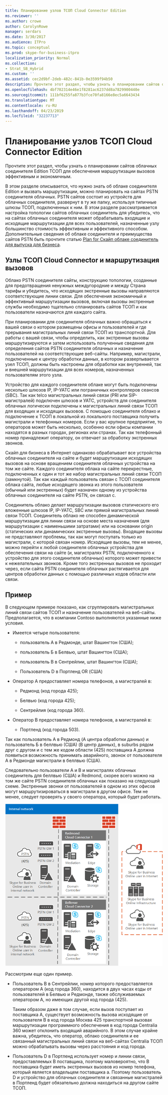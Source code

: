 ```yaml
---
title: Планирование узлов ТСОП Cloud Connector Edition
ms.reviewer: ''
ms.author: crowe
author: CarolynRowe
manager: serdars
ms.date: 3/30/2017
ms.audience: ITPro
ms.topic: conceptual
ms.prod: skype-for-business-itpro
localization_priority: Normal
ms.collection:
- Strat_SB_Hybrid
ms.custom: ''
ms.assetid: cec2d9bf-2deb-482c-841b-0e3599f94b50
description: Прочтите этот раздел, чтобы узнать о планировании сайтов облачных соединителя Edition ТСОП для обеспечения маршрутизации вызовов эффективным и экономичным.
ms.openlocfilehash: 4bf702314e46e1f8281ac6237dd8a7829900440e
ms.sourcegitcommit: 111bf6255fa877b3fce70fa8166e8ec5a6643434
ms.translationtype: MT
ms.contentlocale: ru-RU
ms.lasthandoff: 04/23/2019
ms.locfileid: "32237713"
---
```

# <a name="plan-for-cloud-connector-edition-pstn-sites"></a>Планирование узлов ТСОП Cloud Connector Edition
 
Прочтите этот раздел, чтобы узнать о планировании сайтов облачных соединителя Edition ТСОП для обеспечения маршрутизации вызовов эффективным и экономичным.
  
В этом разделе описывается, что нужно знать об облаке соединителя Edition и вызвать маршрутизации, можно планировать на сайтах PSTN соединителя облачных. PSTN сайтов состоит из устройств для облачных соединителя, развернут в ту же папку, используя типичные шлюзы ТСОП, подключенных к ним. В этом разделе рассматривается настройка топологии сайтов облачных соединитель для убедитесь, что на сайтах облачных соединителя может обрабатывать входящие и исходящие маршрутизации для всех пользователей, назначенные узлу большинство стоимость эффективным и эффективного способом. Дополнительные сведения об облаке соединителя и преимущества сайтов PSTN быть прочтите статью [Plan for Скайп облаке соединитель для выпуска для бизнеса](plan-skype-for-business-cloud-connector-edition.md). 
  
## <a name="cloud-connector-pstn-sites-and-call-routing"></a>Узлы ТСОП Cloud Connector и маршрутизация вызовов

Облако PSTN соединителя сайты, конструкцию топологии, созданные для предотвращения ненужных междугородние и между Страна тарифы и убедитесь, что исходящих экстренные вызовы направляются соответствующие линии связи. Для обеспечения экономичный и эффективный маршрутизации вызовов, включая вызовы экстренные службы необходимо тщательно спланировать сайтов ТСОП и как пользователи назначаются для каждого сайта. 
  
При планировании для соединителя облачных важно обращаться к вашей связи о котором размещены офисы и пользователей и где прерывания магистральных линий связи ТСОП из транспортной. Для работы с вашей связи, чтобы определить, как экстренные вызовы маршрутизируются и затем использовать полученные сведения для определения сайтов PSTN соединителя облачных и назначение пользователей на соответствующие веб-сайты. Например, магистрали, подключенные к центру обработки данных, в котором развертывается узел ТСОП, должны быть настроены для обработки как внутренней, так и внешней маршрутизации для всех номеров, назначенных пользователям этого узла. 
  
Устройство для каждого соединителя облаке могут быть подключены несколько шлюзов IP, IP-УАТС или пограничных контроллеров сеансов (SBC). Так как telco магистральных линий связи (PRI или SIP-магистралей) подключен шлюзов и УАТС, устройств для соединителя облачных логически подключены к магистральных линий связи ТСОП для входящих и исходящих вызовов. С помощью соединителя облако и подключение к ТСОП в локальной из локального поставщика получить магистрали и телефонных номеров. Если у вас крупное предприятие, то операторов может быть несколько, особенно если офисы компании находятся в разных городах, регионах или странах. Так как телефонный номер принадлежит оператору, он отвечает за обработку экстренных звонков.
  
Скайп для бизнеса в Интернет одинаково обрабатывает все устройства облачных соединителя на сайте и будет маршрутизации исходящих вызовов на основе вращением соединителя облачных устройства на том же сайте. Каждого соединителя облака на сайте перекрестные, подключенных к один и тот же набор магистральных линий связи ТСОП (замкнутой). Так как каждый пользователь связан с ТСОП соединителя облака сайта, любые исходящего звонка из этого пользователя (обычный или экстренных) будет назначен одному из устройства облачных соединителя на сайте PSTN, он связал с. 
  
Соединитель облако делает маршрутизации вызовов статического его вложенные шлюзов IP, IP-УАТС, SBC или прямой магистральных линий связи ТСОП. Соединитель облако не способен динамической маршрутизации для линии связи на основе места назначения (для маршрутизации с наименьшими затратами) или на основании origin (статических или динамических экстренные вызовы). Входящие вызовы не представляют проблемы, так как могут поступать только из магистрали, с которой связан номер. Исходящие вызовы, тем не менее, можно перейти к любой соединителя облачных устройства для обеспечения связи на сайте (и, магистралях PSTN, подключенного к устройство для этого соединителя облачных) которого может привести к нежелательных звонков. Кроме того экстренных вызовов не проходит через, если сайта PSTN соединителя облачных растягивается для центров обработки данных с помощью различных кодов области или связи.
  
## <a name="an-example"></a>Пример

В следующем примере показано, как сгруппировать магистральных линий связи сайтов ТСОП и назначение пользователей на веб-сайты. Предполагается, что в компании Contoso выполняются указанные ниже условия.
  
- Имеется четыре пользователя:  
    
  - пользователь А в Редмонде, штат Вашингтон (США);
    
  - пользователь Б в Белвью, штат Вашингтон (США);
    
  - пользователь В в Сентрейлии, штат Вашингтон (США);
    
  - Пользователь D в Портленд OR (США)
    
- Оператор A предоставляет номера телефонов, а магистралей в:
    
  - Редмонд (код города 425);
    
  - Белвью (код города 425);
    
  - Сентрейлия (код города 360).
    
- Оператор B предоставляет номера телефонов, а магистралей в:
    
  -  Портленд (код города 503).
    
Так как пользователь A в Редмонд (A центра обработки данных) и пользователь Б в беллвью (США) (B центр данных), в suburbs рядом друг с другом и с тем же кодом области (425) поставщика A должна появиться возможность принимать аварийного, звонок от пользователя A в Редмонде магистрали в беллвью (США). 
  
Следовательно пользователи A и B и магистралях облачных соединитель для беллвью (США) и Redmond, скорее всего можно на том же сайте PSTN соединителя облачных как показано на следующей схеме. Экстренные звонки от пользователей в одном из этих офисов могут маршрутизироваться в магистрали в другом офисе. Тем не менее, следует проверять у своего оператора, который будет работать.
  
![Настройка объектов с ТСОП](../../media/2659caa7-9c18-4d4f-9c7a-61d0e6a07dc3.png)
  
Рассмотрим еще один пример.
  
- Пользователь В в Сентрейлии, номер которого предоставляется оператором А (код города 360), находится в двух часах езды от пользователей в Белвью и Редмонде, также обслуживаемых оператором А, но имеющих другой код города (425).  
    
    Таким образом даже в том случае, если вызов поступает из поставщика A, существует возможность вызова исходящие от пользователя B в код города Москва 425 транспортной вызовах маршрутизации программного обеспечения в код города Centralia 360 может отклонить входящий аварийного. В этом случае крайне важна, убедитесь, что оператор, облако соединителя и ее связанный магистральных линий связи на веб-сайтах Centralia ТСОП можно обрабатывать вызовы через расстояния и код города.
    
- Пользователь D в Портленд использует номер и линии связи, предоставляемых B поставщика, поэтому маловероятно, что B поставщика будет иметь экстренных вызовов из номер телефона, который является владельцем поставщика а. Поэтому пользователь D и устройство для облачных соединителя и связанные магистралей в Портленд будет обязательно должна находиться на другом сайте ТСОП.
    

